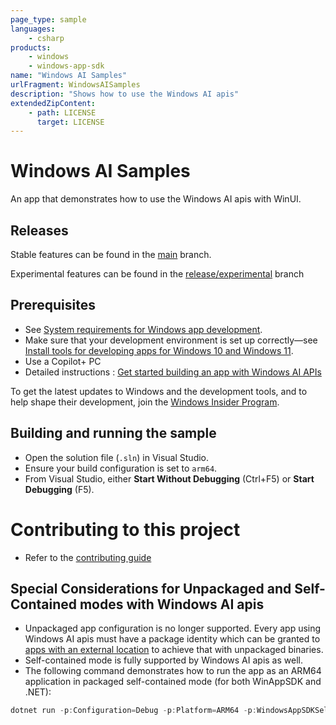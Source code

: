 ```yaml
---
page_type: sample
languages:
    - csharp
products:
    - windows
    - windows-app-sdk
name: "Windows AI Samples"
urlFragment: WindowsAISamples
description: "Shows how to use the Windows AI apis"
extendedZipContent:
    - path: LICENSE
      target: LICENSE
---
```


# Windows AI Samples

An app that demonstrates how to use the Windows AI apis with WinUI.

## Releases
Stable features can be found in the [main](https://github.com/microsoft/WindowsAppSDK-Samples/tree/main/Samples/WindowsAIFoundry/cs-winui) branch. 

Experimental features can be found in the [release/experimental](https://github.com/microsoft/WindowsAppSDK-Samples/tree/release/experimental/Samples/WindowsAIFoundry/cs-winui) branch

## Prerequisites

-   See
    [System requirements for Windows app development](https://docs.microsoft.com/windows/apps/windows-app-sdk/system-requirements).
-   Make sure that your development environment is set up correctly&mdash;see
    [Install tools for developing apps for Windows 10 and Windows 11](https://docs.microsoft.com/windows/apps/windows-app-sdk/set-up-your-development-environment).
-   Use a Copilot+ PC
-   Detailed instructions : [Get started building an app with Windows AI APIs](https://learn.microsoft.com/en-us/windows/ai/apis/model-setup)


To get the latest updates to Windows and the development tools, and to help shape their development,
join the [Windows Insider Program](https://insider.windows.com).

## Building and running the sample

-   Open the solution file (`.sln`) in Visual Studio.
-   Ensure your build configuration is set to `arm64`.
-   From Visual Studio, either **Start Without Debugging** (Ctrl+F5) or **Start Debugging** (F5).

# Contributing to this project
- Refer to the [contributing guide](./Contributing.md)

## Special Considerations for Unpackaged and Self-Contained modes with Windows AI apis

- Unpackaged app configuration is no longer supported. Every app using Windows AI apis must have a package identity which can be granted to [apps with an external location](https://learn.microsoft.com/en-us/windows/apps/desktop/modernize/grant-identity-to-nonpackaged-apps) to achieve that with unpackaged binaries.
- Self-contained mode is fully supported by Windows AI apis as well.
- The following command demonstrates how to run the app as an ARM64 application in packaged self-contained mode (for both WinAppSDK and .NET):
```powershell
dotnet run -p:Configuration=Debug -p:Platform=ARM64 -p:WindowsAppSDKSelfContained=true -p:SelfContained=true.
```
